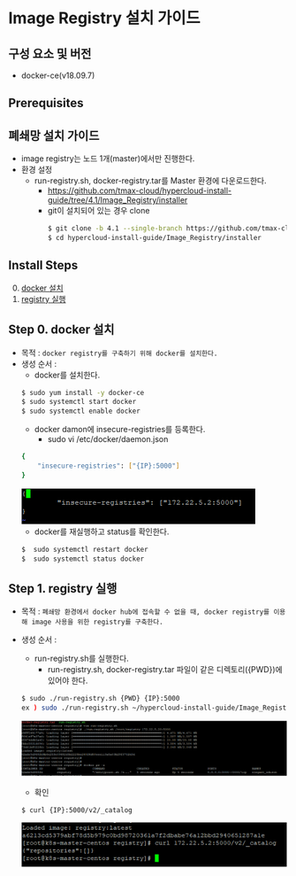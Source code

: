 # Image Registry 설치 가이드

## 구성 요소 및 버전
* docker-ce(v18.09.7)

## Prerequisites
## 폐쇄망 설치 가이드
  * image registry는 노드 1개(master)에서만 진행한다. 
  * 환경 설정
    * run-registry.sh, docker-registry.tar를 Master 환경에 다운로드한다.
        * https://github.com/tmax-cloud/hypercloud-install-guide/tree/4.1/Image_Registry/installer
        * git이 설치되어 있는 경우 clone
           ```bash
           $ git clone -b 4.1 --single-branch https://github.com/tmax-cloud/hypercloud-install-guide.git
           $ cd hypercloud-install-guide/Image_Registry/installer
           ```
## Install Steps
0. [docker 설치](https://github.com/tmax-cloud/hypercloud-install-guide/blob/master/Image_Registry/README.md#step-0-docker-%EC%84%A4%EC%B9%98)
1. [registry 실행](https://github.com/tmax-cloud/hypercloud-install-guide/blob/master/Image_Registry/README.md#step-1-registry-%EC%8B%A4%ED%96%89)

## Step 0. docker 설치
* 목적 : `docker registry를 구축하기 위해 docker를 설치한다.`
* 생성 순서 : 
    * docker를 설치한다.
    ```bash
    $ sudo yum install -y docker-ce
    $ sudo systemctl start docker
    $ sudo systemctl enable docker
    ```
    * docker damon에 insecure-registries를 등록한다.
      * sudo vi /etc/docker/daemon.json
    ```bash
    {
        "insecure-registries": ["{IP}:5000"]
    }
    ```
    ![image](figure/docker_registry.PNG)
    * docker를 재실행하고 status를 확인한다.
    ```bash
    $  sudo systemctl restart docker
    $  sudo systemctl status docker
    ```    
    
## Step 1. registry 실행
* 목적 : `폐쇄망 환경에서 docker hub에 접속할 수 없을 때, docker registry를 이용해 image 사용을 위한 registry를 구축한다.`
* 생성 순서 : 
    * run-registry.sh를 실행한다.
    	 * run-registry.sh, docker-registry.tar 파일이 같은 디렉토리({PWD})에 있어야 한다.
    ```bash
    $ sudo ./run-registry.sh {PWD} {IP}:5000
    ex ) sudo ./run-registry.sh ~/hypercloud-install-guide/Image_Registry/installer 172.22.5.2:5000
    ```
    ![image](figure/registry.PNG)

    * 확인
    ```bash
    $ curl {IP}:5000/v2/_catalog
    ```
    ![image](figure/catalog.PNG)
